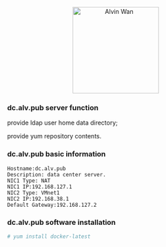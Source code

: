 <p align='center'> <a href='https://github.com/alvinwancn' target="_blank"> <img src='https://github.com/AlvinWanCN/life-record/raw/master/images/etlucency.png' alt='Alvin Wan' width=200></a></p>

### dc.alv.pub server function

provide ldap user home data directory;

provide yum repository contents.

### dc.alv.pub basic information

```
Hostname:dc.alv.pub
Description: data center server.
NIC1 Type: NAT
NIC1 IP:192.168.127.1
NIC2 Type: VMnet1
NIC2 IP:192.168.38.1
Default Gateway:192.168.127.2
```

### dc.alv.pub software installation
```bash
# yum install docker-latest
```
